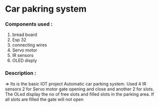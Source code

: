 # Car pakring system

### Components used :
  1. bread board
  2. Esp 32
  3. connecting wires 
  4. Servo motor
  5. IR sensors 
  6. OLED disply 

### Description :
  => Its is the basic IOT project Automatic car parking system. Used 4 IR sensors 2 for Servo motor gate opening and close and another 2 for slots. 
The OLed display the no of free slots and filled slots in the parking area. If all slots are filled the gate will not open 
